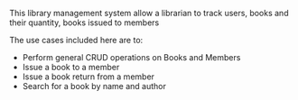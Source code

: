 This library management system allow a librarian to track users, books and their quantity, books issued to members

The use cases included here are to:
- Perform general CRUD operations on Books and Members
- Issue a book to a member
- Issue a book return from a member
- Search for a book by name and author
